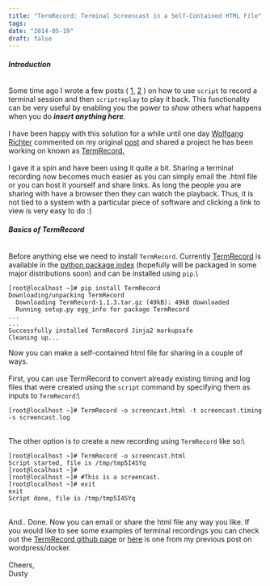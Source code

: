 ```yaml
---
title: "TermRecord: Terminal Screencast in a Self-Contained HTML File"
tags:
date: "2014-05-19"
draft: false
---
```


#### *Introduction*

\
Some time ago I wrote a few posts (
[1,](/2012/01/11/create-a-screencast-of-a-terminal-session-using-scriptreplay/)
[2](/2012/04/15/terminal-screencast-revisit-log-output-from-a-multiplexed-terminal/)
) on how to use `script` to record a terminal session and then
`scriptreplay` to play it back. This functionality can be very useful by
enabling you the power to *show* others what happens when you do
***insert anything here***.\
\
I have been happy with this solution for a while until one day [Wolfgang
Richter](http://www.cs.cmu.edu/~worichte/) commented on my original
[post](/2012/01/11/create-a-screencast-of-a-terminal-session-using-scriptreplay/)
and shared a project he has been working on known as
[TermRecord.](https://github.com/theonewolf/TermRecord)\
\
I gave it a spin and have been using it quite a bit. Sharing a terminal
recording now becomes much easier as you can simply email the .html file
or you can host it yourself and share links. As long the people you are
sharing with have a browser then they can watch the playback. Thus, it
is not tied to a system with a particular piece of software and clicking
a link to view is very easy to do :)

#### *Basics of TermRecord*

\
Before anything else we need to install `TermRecord`. Currently
[TermRecord](https://pypi.python.org/pypi/TermRecord) is available in
the [python package index](http://pypi.python.org/pypi/) (hopefully will
be packaged in some major distributions soon) and can be installed using
`pip`.\

```nohighlight
[root@localhost ~]# pip install TermRecord
Downloading/unpacking TermRecord
  Downloading TermRecord-1.1.3.tar.gz (49kB): 49kB downloaded
  Running setup.py egg_info for package TermRecord
...
...
Successfully installed TermRecord Jinja2 markupsafe
Cleaning up...
```

Now you can make a self-contained html file for sharing in a couple of
ways.\
\
First, you can use TermRecord to convert already existing timing and log
files that were created using the `script` command by specifying them as
inputs to `TermRecord`:\

```nohighlight
[root@localhost ~]# TermRecord -o screencast.html -t screencast.timing -s screencast.log
```

\
The other option is to create a new recording using `TermRecord` like
so:\

```nohighlight
[root@localhost ~]# TermRecord -o screencast.html 
Script started, file is /tmp/tmp5I4SYq
[root@localhost ~]# 
[root@localhost ~]# #This is a screencast.
[root@localhost ~]# exit
exit
Script done, file is /tmp/tmp5I4SYq
```

\
And.. Done. Now you can email or share the html file any way you like.
If you would like to see some examples of terminal recordings you can
check out the [TermRecord github
page](https://github.com/theonewolf/TermRecord) or
[here](/2014-05-10/screencast.html) is one from my previous post on
wordpress/docker.\
\
Cheers,\
Dusty
